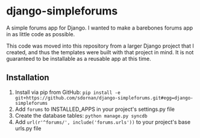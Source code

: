 # django-simpleforums

A simple forums app for Django. I wanted to make a barebones forums app in as little code as possible.

This code was moved into this repository from a larger Django project that I created, and thus the templates were built with that project in mind. It is not guaranteed to be installable as a reusable app at this time.

## Installation
1. Install via pip from GitHub: `pip install -e git+https://github.com/sdornan/django-simpleforums.git#egg=django-simpleforums`
2. Add `forums` to INSTALLED_APPS in your project's settings.py file
3. Create the database tables: `python manage.py syncdb`
4. Add `url(r'^forums/', include('forums.urls'))` to your project's base urls.py file

